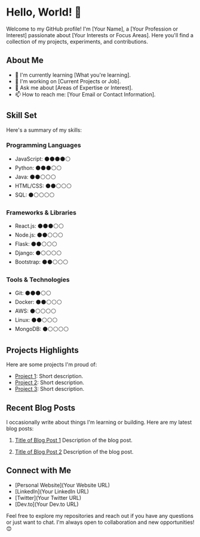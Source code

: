 # Hello, World! 👋

Welcome to my GitHub profile! I'm [Your Name], a [Your Profession or Interest] passionate about [Your Interests or Focus Areas]. Here you'll find a collection of my projects, experiments, and contributions.

## About Me

- 🌱 I'm currently learning [What you're learning].
- 💼 I'm working on [Current Projects or Job].
- 💬 Ask me about [Areas of Expertise or Interest].
- 📫 How to reach me: [Your Email or Contact Information].

## Skill Set

Here's a summary of my skills:

### Programming Languages

- JavaScript: ⚫⚫⚫⚫⚪
- Python: ⚫⚫⚫⚪⚪
- Java: ⚫⚫⚪⚪⚪
- HTML/CSS: ⚫⚫⚪⚪⚪
- SQL: ⚫⚪⚪⚪⚪

### Frameworks & Libraries

- React.js: ⚫⚫⚫⚪⚪
- Node.js: ⚫⚫⚪⚪⚪
- Flask: ⚫⚫⚪⚪⚪
- Django: ⚫⚪⚪⚪⚪
- Bootstrap: ⚫⚫⚪⚪⚪

### Tools & Technologies

- Git: ⚫⚫⚫⚪⚪
- Docker: ⚫⚫⚪⚪⚪
- AWS: ⚫⚪⚪⚪⚪
- Linux: ⚫⚫⚪⚪⚪
- MongoDB: ⚫⚪⚪⚪⚪

## Projects Highlights

Here are some projects I'm proud of:

- [Project 1](link): Short description.
- [Project 2](link): Short description.
- [Project 3](link): Short description.

## Recent Blog Posts

I occasionally write about things I'm learning or building. Here are my latest blog posts:

1. [Title of Blog Post 1](link)
   Description of the blog post.

2. [Title of Blog Post 2](link)
   Description of the blog post.

## Connect with Me

- [Personal Website](Your Website URL)
- [LinkedIn](Your LinkedIn URL)
- [Twitter](Your Twitter URL)
- [Dev.to](Your Dev.to URL)

Feel free to explore my repositories and reach out if you have any questions or just want to chat. I'm always open to collaboration and new opportunities! 😊
